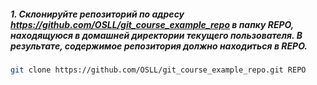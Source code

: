 ##### 1. Склонируйте репозиторий по адресу ﻿﻿https://github.com/OSLL/git_course_example_repo в папку REPO, находящуюся в домашней директории текущего пользователя. В результате, содержимое репозитория должно находиться в REPO.
```bash
git clone https://github.com/OSLL/git_course_example_repo.git REPO
```
